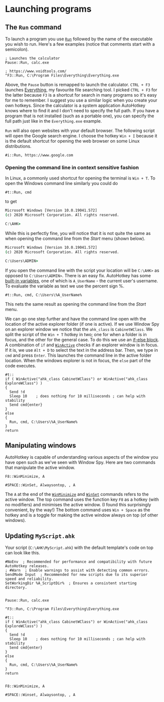 # Launching programs

## The `Run` command

To launch a program you use [`Run`](https://www.autohotkey.com/docs/commands/Run.htm) followed by the name of the executable you wish to run. 
Here's a few examples (notice that comments start with a semicolon).

```ahk
; Launches the calculator
Pause::Run, calc.exe

; https://www.voidtools.com/
^F3::Run, C:\Program Files\Everything\Everything.exe
```
Above, the `Pause` button is remapped to launch the calculator. 
`CTRL + F3` launches [Everything](https://www.voidtools.com/), my favourite file searching tool.
I picked `CTRL + F3` for the latter because `F3` is a shortcut for search in many programs so it's easy for me to remember.
I suggest you use a similar logic when you create your own hotkeys.
Since the calculator is a system application AutoHotkey knows where to find it and I don't need to specify the full path.
If you have a program that is not installed (such as a portable one), you can specify the full path just like in the `Everything.exe` example.

`Run` will also open websites with your default browser.
The following script will open the Google search engine.
I choose the hotkey `Win + I` because it is the default shortcut for opening the web browser on some Linux distributions.

```ahk
#i::Run, https://www.google.com
```

### Opening the command line in context sensitive fashion

In Linux, a commonly used shortcut for opening the terminal is `Win + T`.
To open the Windows command line similarly you could do 

```ahk
#t::Run, cmd
```

to get

```bat
Microsoft Windows [Version 10.0.19041.572]
(c) 2020 Microsoft Corporation. All rights reserved.

C:\AHK>
```

While this is perfectly fine, you will notice that it is not quite the same as when opening the command line from the _Start_ menu (shown below).

```bat
Microsoft Windows [Version 10.0.19041.572]
(c) 2020 Microsoft Corporation. All rights reserved.

C:\Users\ADMIN>
```

If you open the command line with the script your location will be `C:\AHK>` as opposed to `C:\Users\ADMIN>`.
There is an easy fix.
AutoHotkey has some [built-in variables](https://www.autohotkey.com/docs/Variables.htm), one of which is `A_UserName` - the current user's username.
To evaluate the variable as text we use the percent sign %.

```ahk
#t::Run, cmd, C:\Users\%A_UserName%
```

This nets the same result as opening the command line from the _Start_ menu.

We can go one step further and have the command line open with the location of the active explorer folder (if one is active).
If we use Window Spy on an explorer window we notice that the `ahk_class` is `CabinetWClass`.
We split the script of the `Win + T` hotkey in two; one for when a folder is in focus, and the other for the general case.
To do this we use an [if-else block](https://www.autohotkey.com/docs/commands/IfExpression.htm).
A combination of `if` and [`WinActive`](https://www.autohotkey.com/docs/commands/WinActive.htm) 
checks if an explorer window is in focus.
If it is, we use `Alt + D` to select the text in the address bar.
Then, we type in `cmd` and press `Enter`.
This launches the command line in the active folder location.
When the windows explorer is not in focus, the `else` part of the code executes.

```ahk
#t::
if ( WinActive("ahk_class CabinetWClass") or WinActive("ahk_class ExploreWClass") )
{
  Send !d
  Sleep 10    ; does nothing for 10 milliseconds ; can help with stability
  Send cmd{enter}
}
else
{
  Run, cmd, C:\Users\%A_UserName%
}
return
```

## Manipulating windows

AutoHotkey is capable of understanding various aspects of the window you have open such as we've seen with Window Spy. 
Here are two commands that manipulate the active window. 

```ahk
F8::WinMinimize, A

#SPACE::WinSet, Alwaysontop, , A
```

The `A` at the end of the [`WinMinimize`](https://www.autohotkey.com/docs/commands/WinMinimize.htm) and 
[`WinSet`](https://www.autohotkey.com/docs/commands/WinSet.htm) commands refers to the active window. 
The top command uses the function key `F8` as a hotkey (with no modifiers) and minimises the active window. 
(I found this surprisingly convenient, by the way!)
The bottom command uses `Win + Space` as the hotkey and is a toggle for making the active window always on top (of other windows).

## Updating `MyScript.ahk`

Your script (`C:\AHK\MyScript.ahk`) with the default template's code on top can look like this.

```ahk
#NoEnv  ; Recommended for performance and compatibility with future AutoHotkey releases.
; #Warn  ; Enable warnings to assist with detecting common errors.
SendMode Input  ; Recommended for new scripts due to its superior speed and reliability.
SetWorkingDir %A_ScriptDir%  ; Ensures a consistent starting directory.


Pause::Run, calc.exe

^F3::Run, C:\Program Files\Everything\Everything.exe

#t::
if ( WinActive("ahk_class CabinetWClass") or WinActive("ahk_class ExploreWClass") )
{
  Send !d
  Sleep 10    ; does nothing for 10 milliseconds ; can help with stability
  Send cmd{enter}
}
else
{
  Run, cmd, C:\Users\%A_UserName%
}
return


F8::WinMinimize, A

#SPACE::Winset, Alwaysontop, , A
```
